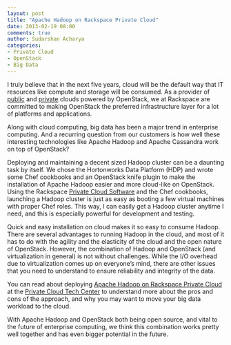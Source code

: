 ```yaml
---
layout: post
title: "Apache Hadoop on Rackspace Private Cloud"
date: 2013-02-19 08:00
comments: true
author: Sudarshan Acharya
categories: 
- Private Cloud
- OpenStack
- Big Data
---
```

I truly believe that in the next five years, cloud will be the default way that IT resources like compute and storage will be consumed. As a provider of [public](http://www.rackspace.com/cloud/) and [private](http://www.rackspace.com/cloud/private/) clouds powered by OpenStack, we at Rackspace are committed to making OpenStack the preferred infrastructure layer for a lot of platforms and applications.

<!-- more -->

Along with cloud computing, big data has been a major trend in enterprise computing. And a recurring question from our customers is how well these interesting technologies like Apache Hadoop and Apache Cassandra work on top of OpenStack?

Deploying and maintaining a decent sized Hadoop cluster can be a daunting task by itself. We chose the Hortonworks Data Platform (HDP) and wrote some Chef cookbooks and an OpenStack knife plugin to make the installation of Apache Hadoop easier and more cloud-like on OpenStack. Using the Rackspace [Private Cloud Software](http://www.rackspace.com/cloud/private/openstack_software/) and the Chef cookbooks, launching a Hadoop cluster is just as easy as booting a few virtual machines with proper Chef roles. This way, I can easily get a Hadoop cluster anytime I
need, and this is especially powerful for development and testing. 

Quick and easy installation on cloud makes it so easy to consume Hadoop. There are several advantages to running Hadoop in the cloud, and most of it has to do with the agility and the elasticity of the cloud and the open nature of OpenStack. However, the combination of Hadoop and OpenStack (and virtualization in general) is not without challenges. While the I/O overhead due to virtualization comes up on everyone’s mind, there are other issues that you need to understand to ensure reliability
and integrity of the data. 

You can read about deploying [Apache Hadoop on Rackspace Private Cloud](http://www.rackspace.com/knowledge_center/article/apache-hadoop-on-rackspace-private-cloud) at the [Private Cloud Tech Center](http://www.rackspace.com/knowledge_center/article/private-cloud-tech-resources) to understand more about the pros and cons of the approach, and why you may want to move your big data workload to the cloud.

With Apache Hadoop and OpenStack both being open source, and vital to the future of enterprise computing, we think this combination works pretty well together and has even bigger potential in the future.
